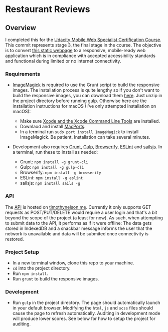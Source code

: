 
# Restaurant Reviews

## Overview

I completed this for the [Udacity Mobile Web Specialist Certification Course](https://www.udacity.com/course/mobile-web-specialist-nanodegree--nd024). This commit represents stage 3, the final stage in the course. The objective is to convert [this static webpage](https://github.com/udacity/mws-restaurant-stage-1) to a responsive, mobile-ready web application which is in compliance with accepted accessibility standards and functional during limited or no internet connectivity.

### Requirements

* [ImageMagick](https://www.imagemagick.org/script/download.php#macosx) is required to use the Grunt script to build the responsive images. The installation process is quite lengthy so if you don't want to build the responsive images, you can download them [here](https://drive.google.com/file/d/1IdAnvCcv86bk26hY2B9RzKWSag7WJscy/view?usp=sharing). Just unzip in the project directory before running gulp. Otherwise here are the installation instructions for macOS (I've only attempted installation on macOS):
  * Make sure [Xcode and the Xcode Command Line Tools](https://guide.macports.org/#installing.xcode) are installed.
  * Downlaod and install [MacPorts](https://www.macports.org/install.php).
  * In a terminal run `sudo port install ImageMagick` to install ImageMagick. Be patient. Installation can take several minutes.

* Development also requires [Grunt](https://gruntjs.com/), [Gulp](https://gulpjs.com/), [Browserify](http://browserify.org/#install), [ESLint](https://eslint.org/docs/user-guide/getting-started) and [sailsjs](https://sailsjs.com/get-started). In a terminal, run these to install as needed:
  * Grunt: `npm install -g grunt-cli`
  * Gulp: `npm install -g gulp-cli`
  * Browserify: `npm install -g browserify`
  * ESLint: `npm install -g eslint`
  * sailsjs: `npm install sails -g`

### API
The [API](https://github.com/tdnelson2/mws-restaurant-reviews-api-flask) is hosted on [timothynelson.me](https://timothynelson.me). Currently it only supports GET requests as POST/PUT/DELETE would require a user login and that's a bit beyond the scope of the project (a least for now). As such, when attempting to submit data to the API, it performs as if it were offline: The data gets stored in IndexedDB and a snackbar message informs the user that the network is unavailable and data will be submited once connectivity is restored.

### Project Setup
* In a new terminal window, clone this repo to your machine.
* `cd` into the project directory.
* Run `npm install`.
* Run `grunt` to build the responsive images.

### Development
* Run `gulp` in the project directory. The page should automatically launch in your default browser. Modifying the `html`, `js` and `scss` files should cause the page to refresh automatically. Auditing in development mode will produce lower scores. See below for how to setup the project for auditing.